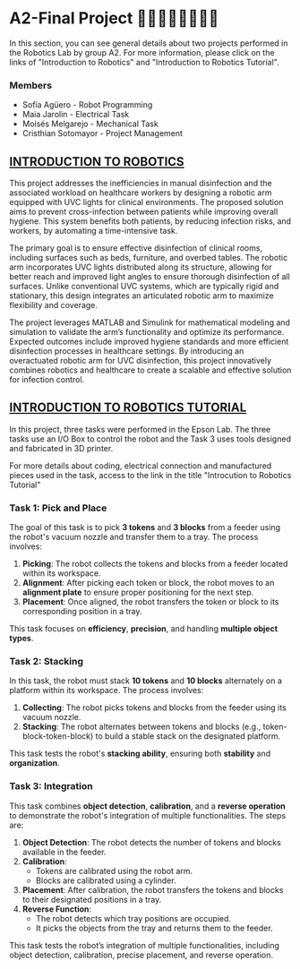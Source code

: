 # A2-Final Project 👩‍💻👩‍🔧👨‍💻👨‍🔧
In this section, you can see general details about two projects performed in the Robotics Lab by group A2. For more information, 
please click on the links of "Introduction to Robotics" and "Introduction to Robotics Tutorial".
### Members
- Sofía Agüero - Robot Programming
- Maia Jarolin - Electrical Task
- Moisés Melgarejo - Mechanical Task
- Cristhian Sotomayor - Project Management
## [INTRODUCTION TO ROBOTICS](Introduction%20to%20Robotics/)
This project addresses the inefficiencies in manual disinfection and the associated workload on healthcare workers by designing a robotic arm equipped with UVC lights for clinical environments. 
The proposed solution aims to prevent cross-infection between patients while improving overall hygiene. This system benefits both patients, by reducing infection risks, and workers, by automating a 
time-intensive task.

The primary goal is to ensure effective disinfection of clinical rooms, including surfaces such as beds, furniture, and overbed tables. The robotic arm incorporates UVC lights distributed along its 
structure, allowing for better reach and improved light angles to ensure thorough disinfection of all surfaces. Unlike conventional UVC systems, which are typically rigid and stationary, this design 
integrates an articulated robotic arm to maximize flexibility and coverage. 

The project leverages MATLAB and Simulink for mathematical modeling and simulation to validate the arm’s functionality and optimize its performance. Expected outcomes include improved hygiene 
standards and more efficient disinfection processes in healthcare settings. By introducing an overactuated robotic arm for UVC disinfection, this project innovatively combines robotics and healthcare 
to create a scalable and effective solution for infection control.

## [INTRODUCTION TO ROBOTICS TUTORIAL](Introduction%20to%20Robotics%20Tutorial/)
In this project, three tasks were performed in the Epson Lab.
The three tasks use an I/O Box to control the robot and the Task 3 uses tools designed and fabricated in 3D printer.

For more details about coding, electrical connection and manufactured pieces used in the task, access to the link in the title "Introcution to Robotics Tutorial"
### Task 1: Pick and Place
The goal of this task is to pick **3 tokens** and **3 blocks** from a feeder using the robot's vacuum nozzle and transfer them to a tray. The process involves:

1. **Picking**: The robot collects the tokens and blocks from a feeder located within its workspace.
2. **Alignment**: After picking each token or block, the robot moves to an **alignment plate** to ensure proper positioning for the next step.
3. **Placement**: Once aligned, the robot transfers the token or block to its corresponding position in a tray.

This task focuses on **efficiency**, **precision**, and handling **multiple object types**.
### Task 2: Stacking
In this task, the robot must stack **10 tokens** and **10 blocks** alternately on a platform within its workspace. The process involves:

1. **Collecting**: The robot picks tokens and blocks from the feeder using its vacuum nozzle.
2. **Stacking**: The robot alternates between tokens and blocks (e.g., token-block-token-block) to build a stable stack on the designated platform.

This task tests the robot's **stacking ability**, ensuring both **stability** and **organization**.
### Task 3: Integration
This task combines **object detection**, **calibration**, and a **reverse operation** to demonstrate the robot's integration of multiple functionalities. The steps are:

1. **Object Detection**: The robot detects the number of tokens and blocks available in the feeder.
2. **Calibration**:
   - Tokens are calibrated using the robot arm.
   - Blocks are calibrated using a cylinder.
3. **Placement**: After calibration, the robot transfers the tokens and blocks to their designated positions in a tray.
4. **Reverse Function**:
   - The robot detects which tray positions are occupied.
   - It picks the objects from the tray and returns them to the feeder.
     
This task tests the robot’s integration of multiple functionalities, including object detection, calibration, precise placement, and reverse operation.

